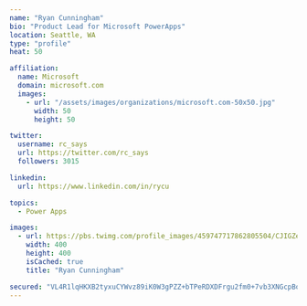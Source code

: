 ```yaml
---
name: "Ryan Cunningham"
bio: "Product Lead for Microsoft PowerApps"
location: Seattle, WA
type: "profile"
heat: 50

affiliation:
  name: Microsoft
  domain: microsoft.com
  images:
    - url: "/assets/images/organizations/microsoft.com-50x50.jpg"
      width: 50
      height: 50

twitter:
  username: rc_says
  url: https://twitter.com/rc_says
  followers: 3015

linkedin:
  url: https://www.linkedin.com/in/rycu

topics:
  - Power Apps

images:
  - url: https://pbs.twimg.com/profile_images/459747717862805504/CJIGZejd_400x400.png
    width: 400
    height: 400
    isCached: true
    title: "Ryan Cunningham"

secured: "VL4R1lqHKXB2tyxuCYWvz89iK0W3gPZZ+bTPeRDXDFrgu2fm0+7vb3XNGcpBok8xppU8Wc8Wr9tzOuIFa9PO73sQhMKYtEJbA+Kej1/O4RwFULoXzttJksaELMc65bG4OFQv0Pmnx0+PfkrZG323RPHfDXrHTj/aw2VY6bXRma6Rjms/oYdz/YhFPB7op0BmCAHvbvl69qKysOyukj2WX8E9bvIgx5/5IAiyvG+9JRTOLXbnybGjulmFJ18orb75W5lYksgOcmgFagAPkKslURTkY/HIELXY4Oy3gzYNGIcz2kk7fg96Xzc6IuKllm6Z1v3F+GvpTCSm3uZlupJsfJ3OkDhbeD+1yfrIII5ItF1DObolWBluWDR1Rkde76rlhemQskYoiOSP48Zm72/rIzKX39VXi9Mf5UiFPm5H34I=;Wc6niw+zKnM2YgvpoSdCwQ=="
---
```


